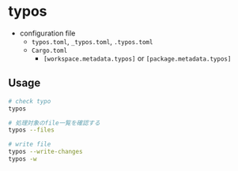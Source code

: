 # typos

* configuration file
  * `typos.toml`, `_typos.toml`, `.typos.toml`
  * `Cargo.toml`
    * `[workspace.metadata.typos]` or `[package.metadata.typos]`

## Usage

```sh
# check typo
typos

# 処理対象のfile一覧を確認する
typos --files

# write file
typos --write-changes
typos -w
```
